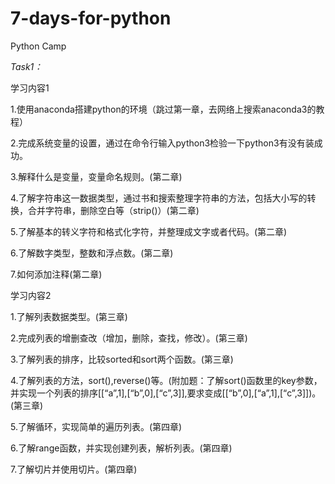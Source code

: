# 7-days-for-python
Python Camp

*Task1：*

学习内容1

1.使用anaconda搭建python的环境（跳过第一章，去网络上搜索anaconda3的教程）

2.完成系统变量的设置，通过在命令行输入python3检验一下python3有没有装成功。

3.解释什么是变量，变量命名规则。(第二章)

4.了解字符串这一数据类型，通过书和搜索整理字符串的方法，包括大小写的转换，合并字符串，删除空白等（strip()）(第二章)

5.了解基本的转义字符和格式化字符，并整理成文字或者代码。(第二章)

6.了解数字类型，整数和浮点数。(第二章)

7.如何添加注释(第二章)

学习内容2

1.了解列表数据类型。(第三章)

2.完成列表的增删查改（增加，删除，查找，修改）。(第三章)

3.了解列表的排序，比较sorted和sort两个函数。(第三章)

4.了解列表的方法，sort(),reverse()等。(附加题：了解sort()函数里的key参数，并实现一个列表的排序[[“a”,1],[“b”,0],[“c”,3]],要求变成[[“b”,0],[“a”,1],[“c”,3]])。(第三章)

5.了解循环，实现简单的遍历列表。(第四章)

6.了解range函数，并实现创建列表，解析列表。(第四章)

7.了解切片并使用切片。(第四章)
